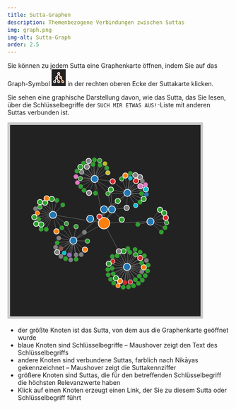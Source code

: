 ```yaml
---
title: Sutta-Graphen
description: Themenbezogene Verbindungen zwischen Suttas
img: graph.png
img-alt: Sutta-Graph
order: 2.5
---
```


Sie können zu jedem Sutta eine Graphenkarte öffnen, indem Sie auf das Graph-Symbol <img src="img/graphicon.png" alt="graph icon"> in der rechten oberen Ecke der Suttakarte klicken.

Sie sehen eine graphische Darstellung davon, wie das Sutta, das Sie lesen, über die Schlüsselbegriffe der `SUCH MIR ETWAS AUS!`-Liste mit anderen Suttas verbunden ist.

<img src="img/mn44-de.png" alt="Graph zu MN 44" style="padding: 0.4em; border-radius: 0.2em; background: #cccccc;">

- der größte Knoten ist das Sutta, von dem aus die Graphenkarte geöffnet wurde 
- blaue Knoten sind Schlüsselbegriffe – Maushover zeigt den Text des Schlüsselbegriffs
- andere Knoten sind verbundene Suttas, farblich nach Nikāyas gekennzeichnet – Maushover zeigt die Suttakennziffer 
- größere Knoten sind Suttas, die für den betreffenden Schlüsselbegriff die höchsten Relevanzwerte haben 
- Klick auf einen Knoten erzeugt einen Link, der Sie zu diesem Sutta oder Schlüsselbegriff führt 
